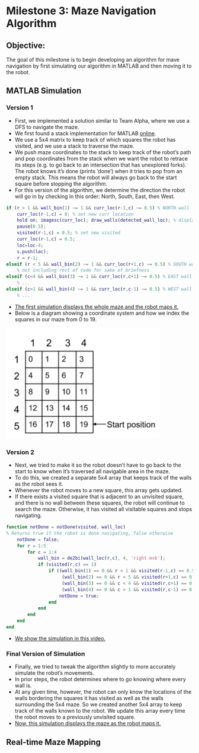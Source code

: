 # Milestone 3: Maze Navigation Algorithm

## Objective:
The goal of this milestone is to begin developing an algorithm for mave navigation by first simulating our algorithm in MATLAB and then moving it to the robot.

## MATLAB Simulation

### Version 1
* First, we implemented a solution similar to Team Alpha, where we use a DFS to navigate the maze.  
* We first found a stack implementation for MATLAB [online](https://www.mathworks.com/matlabcentral/fileexchange/28922-list--queue--stack?focused=5187765&tab=function).
* We use a 5x4 matrix to keep track of which squares the robot has visited, and we use a stack to traverse the maze.  
* We push maze coordinates to the stack to keep track of the robot’s path and pop coordinates from the stack when we want the robot to retrace its steps (e.g. to go back to an intersection that has unexplored forks).  The robot knows it’s done (prints ‘done’) when it tries to pop from an empty stack.  This means the robot will always go back to the start square before stopping the algorithm.
* For this version of the algorithm, we determine the direction the robot will go in by checking in this order: North, South, East, then West.

```Matlab
if (r > 1 && wall_bin(1) ~= 1 && curr_loc(r-1,c) ~= 0.5) % NORTH wall
    curr_loc(r-1,c) = 0; % set new curr location
    hold on; imagesc(curr_loc); draw_walls(detected_wall_loc); % display new current location
    pause(0.5);
    visited(r-1,c) = 0.5; % set new visited
    curr_loc(r-1,c) = 0.5;
    loc=loc-4;
    s.push(loc);
    r = r-1;
elseif (r < 5 && wall_bin(2) ~= 1 && curr_loc(r+1,c) ~= 0.5) % SOUTH wall
	% not including rest of code for sake of briefness
elseif (c<4 && wall_bin(3) ~= 1 && curr_loc(r,c+1) ~= 0.5) % EAST wall
	% ...
elseif (c>1 && wall_bin(4) ~= 1 && curr_loc(r,c-1) ~= 0.5) % WEST wall
	% ...
```

* [The first simulation displays the whole maze and the robot maps it.](https://youtu.be/MxFL3VIOMlE)
* Below is a diagram showing a coordinate system and how we index the squares in our maze from 0 to 19.

<img src="https://github.com/sk2282/ECE3400_Team8/blob/master/pictures/Milestone3/Milestone3Coord.png?raw=true" height="300" />


### Version 2 
* Next, we tried to make it so the robot doesn’t have to go back to the start to know when it’s traversed all navigable area in the maze.  
* To do this, we created a separate 5x4 array that keeps track of the walls as the robot sees it.  
* Whenever the robot moves to a new square, this array gets updated.  
* If there exists a visited square that is adjacent to an unvisited square, and there is no wall between these squares, the robot will continue to search the maze.  Otherwise, it has visited all visitable squares and stops navigating.

``` Matlab
function notDone = notDone(visited, wall_loc)
% Returns true if the robot is done navigating, false otherwise
    notDone = false;
    for r = 1:5
        for c = 1:4
            wall_bin = de2bi(wall_loc(r,c), 4, 'right-msb');
            if (visited(r,c) == 1)
                if ((wall_bin(1) == 0 && r > 1 && visited(r-1,c) == 0.5) || ...
                     (wall_bin(2) == 0 && r < 5 && visited(r+1,c) == 0.5) || ...
                     (wall_bin(3) == 0 && c < 4 && visited(r,c+1) == 0.5) || ...
                     (wall_bin(4) == 0 && c > 1 && visited(r,c-1) == 0.5))
                    notDone = true;
                end
            end
        end
    end
end
```

* [We show the simulation in this video.](https://youtu.be/MUISAKUdXKQ)



### Final Version of Simulation
* Finally, we tried to tweak the algorithm slightly to more accurately simulate the robot’s movements.  
* In prior steps, the robot determines where to go knowing where every wall is.  
* At any given time, however, the robot can only know the locations of the walls bordering the squares it has visited as well as the walls surrounding the 5x4 maze.  So we created another 5x4 array to keep track of the walls known to the robot. We update this array every time the robot moves to a previously unvisited square.
* [Now, this simulation displays the maze as the robot maps it.](https://youtu.be/FBHg2GErlwE)


## Real-time Maze Mapping


